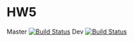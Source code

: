 # HW5
Master [![Build Status](https://travis-ci.org/vladyslav-p01/HW5.svg)](https://travis-ci.org/vladyslav-p01/HW5)
Dev [![Build Status](https://travis-ci.org/vladyslav-p01/HW5.svg?branch=dev)](https://travis-ci.org/vladyslav-p01/HW5)
